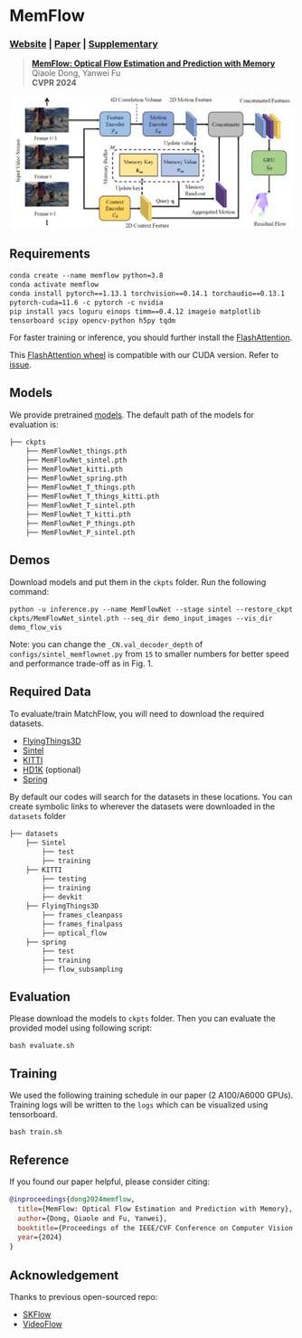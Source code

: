 # MemFlow
### [Website](https://dqiaole.github.io/MemFlow/) | [Paper](https://openaccess.thecvf.com/content/CVPR2024/papers/Dong_MemFlow_Optical_Flow_Estimation_and_Prediction_with_Memory_CVPR_2024_paper.pdf) | [Supplementary](https://openaccess.thecvf.com/content/CVPR2024/supplemental/Dong_MemFlow_Optical_Flow_CVPR_2024_supplemental.pdf)
> [**MemFlow: Optical Flow Estimation and Prediction with Memory**](https://arxiv.org/abs/2404.04808)            
> Qiaole Dong, Yanwei Fu        
> **CVPR 2024**

![](imgs/overview.png)

## Requirements

```Shell
conda create --name memflow python=3.8
conda activate memflow
conda install pytorch==1.13.1 torchvision==0.14.1 torchaudio==0.13.1 pytorch-cuda=11.6 -c pytorch -c nvidia
pip install yacs loguru einops timm==0.4.12 imageio matplotlib tensorboard scipy opencv-python h5py tqdm
```

For faster training or inference, you should further install the [FlashAttention](https://github.com/Dao-AILab/flash-attention?tab=readme-ov-file#installation-and-features).

This [FlashAttention wheel](https://github.com/Dao-AILab/flash-attention/releases/download/v2.3.2/flash_attn-2.3.2+cu116torch1.13cxx11abiFALSE-cp38-cp38-linux_x86_64.whl) is compatible with our CUDA version. Refer to [issue](https://github.com/DQiaole/MemFlow/issues/14#issue-2938768407). 

## Models
We provide pretrained [models](https://github.com/DQiaole/MemFlow/releases/tag/v1.0.0). The default path of the models for evaluation is:
```Shell
├── ckpts
    ├── MemFlowNet_things.pth
    ├── MemFlowNet_sintel.pth
    ├── MemFlowNet_kitti.pth
    ├── MemFlowNet_spring.pth
    ├── MemFlowNet_T_things.pth
    ├── MemFlowNet_T_things_kitti.pth
    ├── MemFlowNet_T_sintel.pth
    ├── MemFlowNet_T_kitti.pth
    ├── MemFlowNet_P_things.pth
    ├── MemFlowNet_P_sintel.pth
```

## Demos
Download models and put them in the `ckpts` folder. Run the following command:
```shell
python -u inference.py --name MemFlowNet --stage sintel --restore_ckpt ckpts/MemFlowNet_sintel.pth --seq_dir demo_input_images --vis_dir demo_flow_vis
```
Note: you can change the `_CN.val_decoder_depth` of `configs/sintel_memflownet.py` from `15` to smaller numbers for better speed and performance trade-off as in Fig. 1.

## Required Data
To evaluate/train MatchFlow, you will need to download the required datasets.
* [FlyingThings3D](https://lmb.informatik.uni-freiburg.de/resources/datasets/SceneFlowDatasets.en.html)
* [Sintel](http://sintel.is.tue.mpg.de/)
* [KITTI](http://www.cvlibs.net/datasets/kitti/eval_scene_flow.php?benchmark=flow)
* [HD1K](http://hci-benchmark.iwr.uni-heidelberg.de/) (optional)
* [Spring](https://spring-benchmark.org/)


By default our codes will search for the datasets in these locations. You can create symbolic links to wherever 
the datasets were downloaded in the `datasets` folder

```Shell
├── datasets
    ├── Sintel
        ├── test
        ├── training
    ├── KITTI
        ├── testing
        ├── training
        ├── devkit
    ├── FlyingThings3D
        ├── frames_cleanpass
        ├── frames_finalpass
        ├── optical_flow
    ├── spring
        ├── test
        ├── training
        ├── flow_subsampling
```

## Evaluation
Please download the models to `ckpts` folder. Then you can evaluate the provided model using following script:
```Shell
bash evaluate.sh
```

## Training
We used the following training schedule in our paper (2 A100/A6000 GPUs). Training logs will be written to the `logs` which can be 
visualized using tensorboard.
```Shell
bash train.sh
```

## Reference
If you found our paper helpful, please consider citing:
```bibtex
@inproceedings{dong2024memflow,
  title={MemFlow: Optical Flow Estimation and Prediction with Memory},
  author={Dong, Qiaole and Fu, Yanwei},
  booktitle={Proceedings of the IEEE/CVF Conference on Computer Vision and Pattern Recognition},
  year={2024}
}
```

## Acknowledgement

Thanks to previous open-sourced repo: 
* [SKFlow](https://github.com/littlespray/SKFlow)
* [VideoFlow](https://github.com/XiaoyuShi97/VideoFlow)
